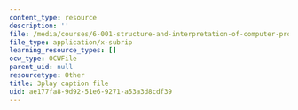 ```yaml
---
content_type: resource
description: ''
file: /media/courses/6-001-structure-and-interpretation-of-computer-programs-spring-2005/ae177fa89d9251e69271a53a3d8cdf39_bV87UzKMRtE.vtt
file_type: application/x-subrip
learning_resource_types: []
ocw_type: OCWFile
parent_uid: null
resourcetype: Other
title: 3play caption file
uid: ae177fa8-9d92-51e6-9271-a53a3d8cdf39
---
```

